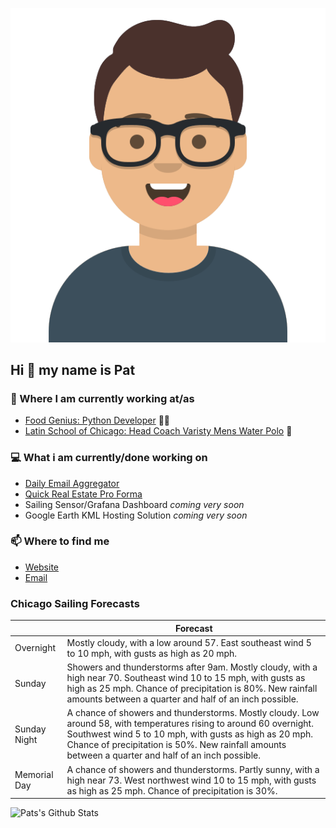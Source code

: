 [![Social banner for p-j-falconer](https://raw.githubusercontent.com/P-J-FALCONER/P-J-FALCONER/master/assets/avataaars.svg)](https://patfalconer.com/)
## Hi :wave: my name is Pat

### 💼 Where I am currently working at/as
- [Food Genius: Python Developer](https://getfoodgenius.com/) 🍔🐍
- [Latin School of Chicago: Head Coach Varisty Mens Water Polo](https://www.latinschool.org/) 🤽


### 💻 What i am currently/done working on
 - [Daily Email Aggregator](https://github.com/P-J-FALCONER/dott_daily_mail)
 - [Quick Real Estate Pro Forma](https://github.com/P-J-FALCONER/henry)
 - Sailing Sensor/Grafana Dashboard *coming very soon*
 - Google Earth KML Hosting Solution *coming very soon*

### 📫 Where to find me
 - [Website](https://patfalconer.com/)
 - [Email](mailto:patrick.j.falconer@gmail.com)


### Chicago Sailing Forecasts
|   | Forecast  |
|---|---|
| Overnight | Mostly cloudy, with a low around 57. East southeast wind 5 to 10 mph, with gusts as high as 20 mph. |
| Sunday | Showers and thunderstorms after 9am. Mostly cloudy, with a high near 70. Southeast wind 10 to 15 mph, with gusts as high as 25 mph. Chance of precipitation is 80%. New rainfall amounts between a quarter and half of an inch possible. |
| Sunday Night | A chance of showers and thunderstorms. Mostly cloudy. Low around 58, with temperatures rising to around 60 overnight. Southwest wind 5 to 10 mph, with gusts as high as 20 mph. Chance of precipitation is 50%. New rainfall amounts between a quarter and half of an inch possible. |
| Memorial Day | A chance of showers and thunderstorms. Partly sunny, with a high near 73. West northwest wind 10 to 15 mph, with gusts as high as 25 mph. Chance of precipitation is 30%. |

![Pats's Github Stats](https://github-readme-stats.vercel.app/api?username=p-j-falconer&show_icons=true&theme=radical)
